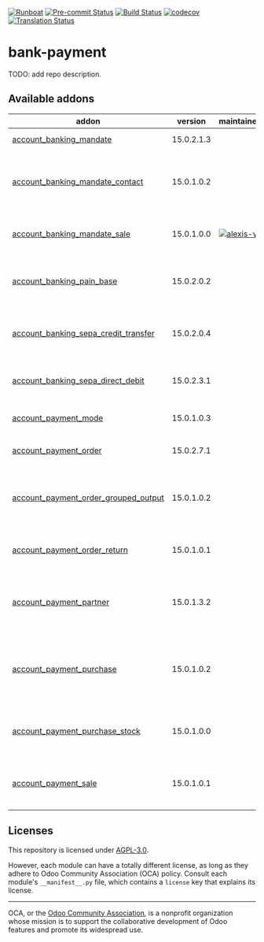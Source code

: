 
[![Runboat](https://img.shields.io/badge/runboat-Try%20me-875A7B.png)](https://runboat.odoo-community.org/builds?repo=OCA/bank-payment&target_branch=15.0)
[![Pre-commit Status](https://github.com/OCA/bank-payment/actions/workflows/pre-commit.yml/badge.svg?branch=15.0)](https://github.com/OCA/bank-payment/actions/workflows/pre-commit.yml?query=branch%3A15.0)
[![Build Status](https://github.com/OCA/bank-payment/actions/workflows/test.yml/badge.svg?branch=15.0)](https://github.com/OCA/bank-payment/actions/workflows/test.yml?query=branch%3A15.0)
[![codecov](https://codecov.io/gh/OCA/bank-payment/branch/15.0/graph/badge.svg)](https://codecov.io/gh/OCA/bank-payment)
[![Translation Status](https://translation.odoo-community.org/widgets/bank-payment-15-0/-/svg-badge.svg)](https://translation.odoo-community.org/engage/bank-payment-15-0/?utm_source=widget)

<!-- /!\ do not modify above this line -->

# bank-payment

TODO: add repo description.

<!-- /!\ do not modify below this line -->

<!-- prettier-ignore-start -->

[//]: # (addons)

Available addons
----------------
addon | version | maintainers | summary
--- | --- | --- | ---
[account_banking_mandate](account_banking_mandate/) | 15.0.2.1.3 |  | Banking mandates
[account_banking_mandate_contact](account_banking_mandate_contact/) | 15.0.1.0.2 |  | Assign specific banking mandates in contact level
[account_banking_mandate_sale](account_banking_mandate_sale/) | 15.0.1.0.0 | [![alexis-via](https://github.com/alexis-via.png?size=30px)](https://github.com/alexis-via) | Adds mandates on sale orders
[account_banking_pain_base](account_banking_pain_base/) | 15.0.2.0.2 |  | Base module for PAIN file generation
[account_banking_sepa_credit_transfer](account_banking_sepa_credit_transfer/) | 15.0.2.0.4 |  | Create SEPA XML files for Credit Transfers
[account_banking_sepa_direct_debit](account_banking_sepa_direct_debit/) | 15.0.2.3.1 |  | Create SEPA files for Direct Debit
[account_payment_mode](account_payment_mode/) | 15.0.1.0.3 |  | Account Payment Mode
[account_payment_order](account_payment_order/) | 15.0.2.7.1 |  | Account Payment Order
[account_payment_order_grouped_output](account_payment_order_grouped_output/) | 15.0.1.0.2 |  | Account Payment Order - Generate grouped moves
[account_payment_order_return](account_payment_order_return/) | 15.0.1.0.1 |  | Account Payment Order Return
[account_payment_partner](account_payment_partner/) | 15.0.1.3.2 |  | Adds payment mode on partners and invoices
[account_payment_purchase](account_payment_purchase/) | 15.0.1.0.2 |  | Adds Bank Account and Payment Mode on Purchase Orders
[account_payment_purchase_stock](account_payment_purchase_stock/) | 15.0.1.0.0 |  | Integrate Account Payment Purchase with Stock
[account_payment_sale](account_payment_sale/) | 15.0.1.0.1 |  | Adds payment mode on sale orders

[//]: # (end addons)

<!-- prettier-ignore-end -->

## Licenses

This repository is licensed under [AGPL-3.0](LICENSE).

However, each module can have a totally different license, as long as they adhere to Odoo Community Association (OCA)
policy. Consult each module's `__manifest__.py` file, which contains a `license` key
that explains its license.

----
OCA, or the [Odoo Community Association](http://odoo-community.org/), is a nonprofit
organization whose mission is to support the collaborative development of Odoo features
and promote its widespread use.
